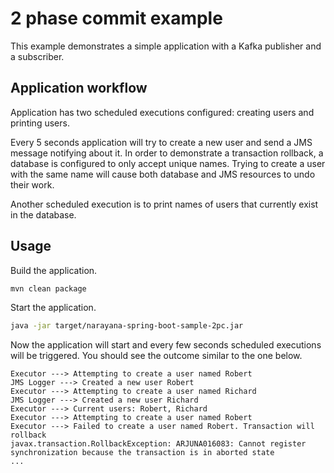 # 2 phase commit example

This example demonstrates a simple application with a Kafka publisher and a subscriber.

## Application workflow

Application has two scheduled executions configured: creating users and printing users.

Every 5 seconds application will try to create a new user and send a JMS message notifying about it.
In order to demonstrate a transaction rollback, a database is configured to only accept unique names.
Trying to create a user with the same name will cause both database and JMS resources to undo their work.

Another scheduled execution is to print names of users that currently exist in the database. 

## Usage

Build the application.
```bash
mvn clean package
```

Start the application.
```bash
java -jar target/narayana-spring-boot-sample-2pc.jar
```

Now the application will start and every few seconds scheduled executions will be triggered. 
You should see the outcome similar to the one below.
```log
Executor ---> Attempting to create a user named Robert
JMS Logger ---> Created a new user Robert
Executor ---> Attempting to create a user named Richard
JMS Logger ---> Created a new user Richard
Executor ---> Current users: Robert, Richard
Executor ---> Attempting to create a user named Robert
Executor ---> Failed to create a user named Robert. Transaction will rollback
javax.transaction.RollbackException: ARJUNA016083: Cannot register synchronization because the transaction is in aborted state
...
```
